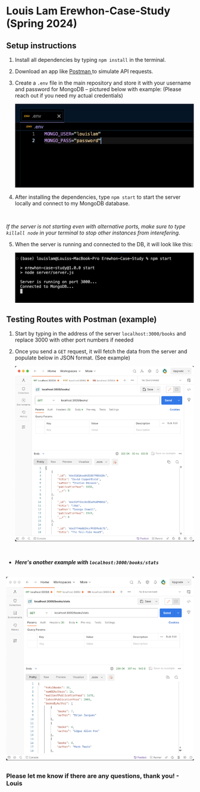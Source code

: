 # Louis Lam Erewhon-Case-Study (Spring 2024)

## Setup instructions
1. Install all dependencies by typing ```npm install``` in the terminal.
2. Download an app like <a href='https://www.postman.com/'> Postman </a> to simulate API requests.
3. Create a `.env` file in the main repository and store it with your username and password for MongoDB – pictured below with example:
(Please reach out if you need my actual credentials)

    <img src='./public/env_file.png'/>
4. After installing the dependencies, type ```npm start``` to start the server locally and connect to my MongoDB database.
<br/>

<em>If the server is not starting even with alternative ports, make sure to type `killall node` in your terminal to stop other instances from interefering.</em>


5. When the server is running and connected to the DB, it will look like this:

      <img src='./public/server_start.png'/>

## Testing Routes with Postman (example)

1. Start by typing in the address of the server ```localhost:3000/books``` and replace 3000 with other port numbers if needed
2. Once you send a ```GET``` request, it will fetch the data from the server and populate below in JSON format. (See example)


    <img src='./public/get_books.png'/>

<br/>

*  ***Here's another example with ```localhost:3000/books/stats```***

<br/>

  <img src='./public/get_stats.png'/>












##
### Please let me know if there are any questions, thank you! - Louis